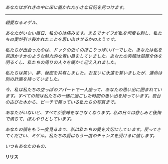 _あなたはがれきの中に床に置かれた小さな日記を見つけます。_

---

_親愛なるミゲル_、

_あなたがいない毎日、私の心は痛みます。まるでナイフが私を何度も刺し、私たちの愛が引き裂かれたことを思い出させるかのようです。_

_私たちが出会ったのは、ドックの近くのほこりっぽいバーでした。あなたは私を見透かすかのような魅力的な青い目をしていました。あなたの笑顔は部屋全体を明るくし、私たちの周りの人々を暖かく迎え入れました。_

_私たちは笑い、夢、秘密を共有しました。お互いに永遠を誓いましたが、運命は別の計画を持っていました。_

_今、私は私たちの空っぽのアパートで一人座って、あなたの思い出に囲まれています。すべての物は私たちの一緒に過ごした時間の思い出を持っています。夜台の古びた本から、ビーチで笑っている私たちの写真まで。_

_あなたがいないと、すべてが意味をなさなくなります。私の日々は悲しみと後悔で満ちて、ぼんやりとしています。_

_あなたの顔をもう一度見るまで、私は私たちの愛を大切にしています。戻ってきてください、ミゲル。私たちの愛はもう一度のチャンスを受けるに値します。_

_いつもあなたのもの、_

**リリス**
